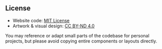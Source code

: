 ## License

- Website code: [MIT License](./LICENSE)
- Artwork & visual design: [CC BY-ND 4.0](https://creativecommons.org/licenses/by-nd/4.0/)

You may reference or adapt small parts of the codebase for personal projects, but please avoid copying entire components or layouts directly.
